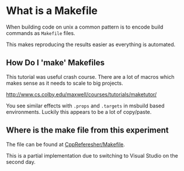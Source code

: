 # What is a Makefile

When building code on unix a common pattern is to encode build commands as `Makefile` files.

This makes reproducing the results easier as everything is automated.

## How Do I 'make' Makefiles

This tutorial was useful crash course. There are a lot of macros which makes sense as it needs to scale to big projects.

http://www.cs.colby.edu/maxwell/courses/tutorials/maketutor/

You see similar effects with `.props` and `.targets` in msbuild based environments. Luckily this appears to be a lot of copy/paste.

## Where is the make file from this experiment

The file can be found at [CppReferesher/Makefile](CppRefresher/Makefile).

This is a partial implementation due to switching to Visual Studio on the second day.
